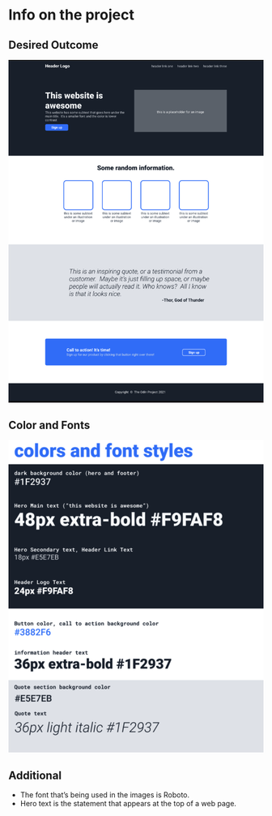 # Info on the project
## Desired Outcome
![alt text](<images/Image One (Fill Design).png>)

## Color and Fonts
![Color and Fonts](<images/Image Two (Color and Fonts).png>)

## Additional
- The font that’s being used in the images is Roboto.
- Hero text is the statement that appears at the top of a web page.

